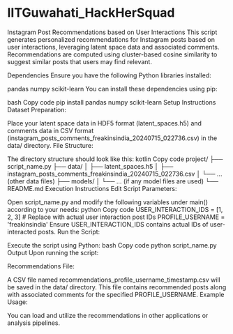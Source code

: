 # IITGuwahati_HackHerSquad
Instagram Post Recommendations based on User Interactions
This script generates personalized recommendations for Instagram posts based on user interactions, leveraging latent space data and associated comments. Recommendations are computed using cluster-based cosine similarity to suggest similar posts that users may find relevant.

Dependencies
Ensure you have the following Python libraries installed:

pandas
numpy
scikit-learn
You can install these dependencies using pip:

bash
Copy code
pip install pandas numpy scikit-learn
Setup Instructions
Dataset Preparation:

Place your latent space data in HDF5 format (latent_spaces.h5) and comments data in CSV format (instagram_posts_comments_freakinsindia_20240715_022736.csv) in the data/ directory.
File Structure:

The directory structure should look like this:
kotlin
Copy code
project/
├── script_name.py
├── data/
│   ├── latent_spaces.h5
│   ├── instagram_posts_comments_freakinsindia_20240715_022736.csv
│   └── ... (other data files)
├── models/
│   └── ... (if any model files are used)
└── README.md
Execution Instructions
Edit Script Parameters:

Open script_name.py and modify the following variables under main() according to your needs:
python
Copy code
USER_INTERACTION_IDS = [1, 2, 3]  # Replace with actual user interaction post IDs
PROFILE_USERNAME = 'freakinsindia'
Ensure USER_INTERACTION_IDS contains actual IDs of user-interacted posts.
Run the Script:

Execute the script using Python:
bash
Copy code
python script_name.py
Output
Upon running the script:

Recommendations File:

A CSV file named recommendations_profile_username_timestamp.csv will be saved in the data/ directory.
This file contains recommended posts along with associated comments for the specified PROFILE_USERNAME.
Example Usage:

You can load and utilize the recommendations in other applications or analysis pipelines.

